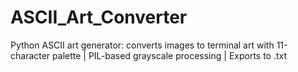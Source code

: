 # ASCII_Art_Converter
Python ASCII art generator: converts images to terminal art with 11-character palette | PIL-based grayscale processing | Exports to .txt
